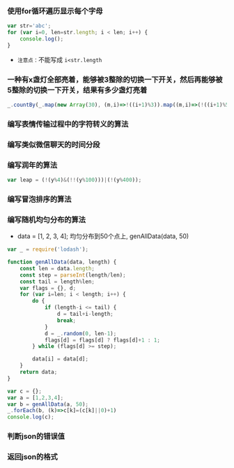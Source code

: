 ### 使用for循环遍历显示每个字母
```js
var str='abc';
for (var i=0, len=str.length; i < len; i++) {
    console.log();
}
```
- `注意点：`不能写成 `i<str.length`

### 一种有x盏灯全部亮着，能够被3整除的切换一下开关，然后再能够被5整除的切换一下开关，结果有多少盏灯亮着
```js
_.countBy(_.map(new Array(30), (m,i)=>!((i+1)%3)).map((m,i)=>(!((i+1)%5))^m),(i)=>!i).true
```

### 编写表情传输过程中的字符转义的算法

### 编写类似微信聊天的时间分段

### 编写润年的算法

```js
var leap = (!(y%4)&(!!(y%100)))|(!(y%400));
```

### 编写冒泡排序的算法

### 编写随机均匀分布的算法
* data = [1, 2, 3, 4]; 均匀分布到50个点上, genAllData(data, 50)
```js
var _ = require('lodash');

function genAllData(data, length) {
    const len = data.length;
    const step = parseInt(length/len);
    const tail = length%len;
    var flags = {}, d;
    for (var i=len; i < length; i++) {
        do {
            if (length-i <= tail) {
                d = tail+i-length;
                break;
            }
            d = _.random(0, len-1);
            flags[d] = flags[d] ? flags[d]+1 : 1;
        } while (flags[d] >= step);

        data[i] = data[d];
    }
    return data;
}

var c = {};
var a = [1,2,3,4];
var b = genAllData(a, 50);
_.forEach(b, (k)=>c[k]=(c[k]||0)+1)
console.log(c);
```

### 判断json的错误值

### 返回json的格式
